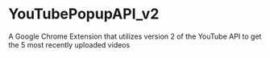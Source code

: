 YouTubePopupAPI_v2
==================

A Google Chrome Extension that utilizes version 2 of the YouTube API to get the 5 most recently uploaded videos
